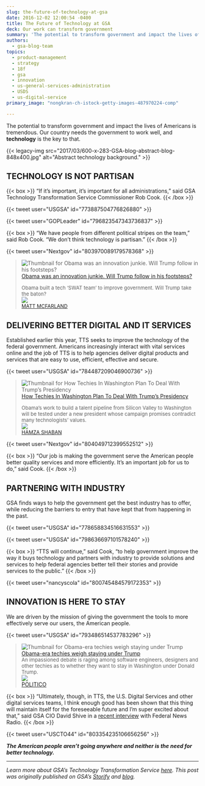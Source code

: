 ```yaml
---
slug: the-future-of-technology-at-gsa
date: 2016-12-02 12:00:54 -0400
title: The Future of Technology at GSA
deck: Our work can transform government
summary: 'The potential to transform government and impact the lives of Americans is tremendous. Our country needs the government to work well, and technology is the key to that.'
authors:
  - gsa-blog-team
topics:
  - product-management
  - strategy
  - 18f
  - gsa
  - innovation
  - us-general-services-administration
  - USDS
  - us-digital-service
primary_image: "nongkran-ch-istock-getty-images-487970224-comp"

---
```


The potential to transform government and impact the lives of Americans is tremendous. Our country needs the government to work well, and **technology** is the key to that.

{{< legacy-img src="2017/03/600-x-283-GSA-blog-abstract-blog-848x400.jpg" alt="Abstract technology background." >}}

## TECHNOLOGY IS NOT PARTISAN

{{< box >}} “If it’s important, it’s important for all administrations,” said GSA Technology Transformation Service Commissioner Rob Cook. {{< /box >}}

{{< tweet user="USGSA" id="773887504776826880" >}}

{{< tweet user="GOPLeader" id="796823547343736837" >}}

{{< box >}} “We have people from different political stripes on the team,” said Rob Cook. “We don’t think technology is partisan.” {{< /box >}}

{{< tweet user="Nextgov" id="803970089179578368" >}}

<blockquote>
<div class="s-element-container lf-rich-block lf-block">
<div class="s-link s-element-content">
<p><img class="s-link-thumbnail" src="https://web.archive.org/web/20170731173447im_/https://i2.cdn.turner.com/money/dam/assets/161116100834-obama-white-house-innovation-780x439.jpg" alt="Thumbnail for Obama was an innovation junkie. Will Trump follow in his footsteps?"/><a href="https://web.archive.org/web/20170731173447/http://money.cnn.com/2016/11/16/technology/trump-innovation-white-house/index.html" onclick="__gaTracker('send', 'event', 'outbound-article', 'https://web.archive.org/web/20170731173447/http://money.cnn.com/2016/11/16/technology/trump-innovation-white-house/index.html', 'Obama was an innovation junkie. Will Trump follow in his footsteps?');" class="s-link-a emojify" target="_blank" rel="nofollow">Obama was an innovation junkie. Will Trump follow in his footsteps?</a></p>
<div class="s-link-desc emojify"><font size="-1">Obama built a tech &#8216;SWAT team&#8217; to improve government. Will Trump take the baton?</font></div>
<div class="s-attribution">
<div class="s-source s-CNNMoney"><a href="https://web.archive.org/web/20170731173447/http://cnn.com/" target="_blank" rel="nofollow"><img src="https://web.archive.org/web/20170731173447im_/https://www.google.com/s2/favicons?domain=http://cnn.com" border="0"/></a></div>
<div class="s-author"><a href="https://web.archive.org/web/20170731173447/http://cnn.com/" onclick="__gaTracker('send', 'event', 'outbound-article', 'https://web.archive.org/web/20170731173447/http://cnn.com/', 'MATT MCFARLAND');" class="s-author-name" target="_blank" rel="nofollow"><font size="-1">MATT MCFARLAND</font></a></div>
</div>
</div>
</div>
</blockquote>

## DELIVERING BETTER DIGITAL AND IT SERVICES

Established earlier this year, TTS seeks to improve the technology of the federal government. Americans increasingly interact with vital services online and the job of TTS is to help agencies deliver digital products and services that are easy to use, efficient, effective and secure.

{{< tweet user="USGSA" id="784487209046900736" >}}

<blockquote>
<div class="s-element-container lf-rich-block lf-block"></div>
<div class="s-element-container lf-rich-block lf-block">
<div class="s-link s-element-content">
<p><img class="s-link-thumbnail" src="https://web.archive.org/web/20170731173447im_/https://img.buzzfeed.com/buzzfeed-static/static/2016-11/23/18/campaign_images/buzzfeed-prod-fastlane03/18f-techies-in-washington-plan-to-deal-with-trump-2-16530-1479942824-13_dblbig.jpg" alt="Thumbnail for How Techies In Washington Plan To Deal With Trump’s Presidency"/><a href="https://web.archive.org/web/20170731173447/https://www.buzzfeed.com/hamzashaban/18f-techies-in-washington-plan-to-deal-with-trump" onclick="__gaTracker('send', 'event', 'outbound-article', 'https://web.archive.org/web/20170731173447/https://www.buzzfeed.com/hamzashaban/18f-techies-in-washington-plan-to-deal-with-trump', 'How Techies In Washington Plan To Deal With Trump’s Presidency');" class="s-link-a emojify" target="_blank" rel="nofollow">How Techies In Washington Plan To Deal With Trump’s Presidency</a></p>
<div class="s-link-desc emojify"><font size="-1">Obama’s work to build a talent pipeline from Silicon Valley to Washington will be tested under a new president whose campaign promises contradict many technologists’ values.</font></div>
<div class="s-attribution">
<div class="s-source s-BuzzFeed"><a href="https://web.archive.org/web/20170731173447/http://buzzfeed.com/" target="_blank" rel="nofollow"><img src="https://web.archive.org/web/20170731173447im_/https://www.google.com/s2/favicons?domain=http://buzzfeed.com" border="0"/></a></div>
<div class="s-author"><a href="https://web.archive.org/web/20170731173447/http://buzzfeed.com/" onclick="__gaTracker('send', 'event', 'outbound-article', 'https://web.archive.org/web/20170731173447/http://buzzfeed.com/', 'HAMZA SHABAN');" class="s-author-name" target="_blank" rel="nofollow"><font size="-1">HAMZA SHABAN</font></a></div>
</div>
</div>
</div>
</blockquote>

{{< tweet user="Nextgov" id="804049712399552512" >}}

{{< box >}} “Our job is making the government serve the American people better quality services and more efficiently. It’s an important job for us to do,” said Cook. {{< /box >}}

## PARTNERING WITH INDUSTRY

GSA finds ways to help the government get the best industry has to offer, while reducing the barriers to entry that have kept that from happening in the past.

{{< tweet user="USGSA" id="778658834516631553" >}}

{{< tweet user="USGSA" id="798636697101578240" >}}

{{< box >}} “TTS will continue,” said Cook, “to help government improve the way it buys technology and partners with industry to provide solutions and services to help federal agencies better tell their stories and provide services to the public.” {{< /box >}}

{{< tweet user="nancyscola" id="800745484579172353" >}}

## INNOVATION IS HERE TO STAY

We are driven by the mission of giving the government the tools to more effectively serve our users, the American people.

{{< tweet user="USGSA" id="793486514537783296" >}}

<blockquote>
<div class="s-element-container lf-rich-block lf-block"><a id="undefined" class="fycon-action-view"></a><img class="s-link-thumbnail" src="https://web.archive.org/web/20170731173447im_/https://i.embed.ly/1/display/resize?key=1e6a1a1efdb011df84894040444cdc60&amp;url=http%3A%2F%2Fstatic.politico.com%2F99%2F0b%2F9bb158554137af581c1e1061a409%2F161123-trump-obama-gty-1160.jpg" alt="Thumbnail for Obama-era techies weigh staying under Trump"/><a href="https://web.archive.org/web/20170731173447/http://politi.co/2fsBJ4u" onclick="__gaTracker('send', 'event', 'outbound-article', 'https://web.archive.org/web/20170731173447/http://politi.co/2fsBJ4u', 'Obama-era techies weigh staying under Trump');" class="s-link-a emojify" target="_blank" rel="nofollow">Obama-era techies weigh staying under Trump</a></div>
<div class="s-element-container lf-rich-block lf-block">
<div class="s-link s-element-content">
<div class="s-link-desc emojify"><font size="-1">An impassioned debate is raging among software engineers, designers and other techies as to whether they want to stay in Washington under Donald Trump.</font></div>
<div class="s-attribution">
<div class="s-source s-POLITICO"><a href="https://web.archive.org/web/20170731173447/http://politi.co/" target="_blank" rel="nofollow"><img src="https://web.archive.org/web/20170731173447im_/https://www.google.com/s2/favicons?domain=http://politi.co" border="0"/></a></div>
<div class="s-author"><a href="https://web.archive.org/web/20170731173447/http://politi.co/" onclick="__gaTracker('send', 'event', 'outbound-article', 'https://web.archive.org/web/20170731173447/http://politi.co/', 'POLITICO');" class="s-author-name" target="_blank" rel="nofollow">POLITICO</a></div>
</div>
</div>
</div>
</blockquote>

{{< box >}} “Ultimately, though, in TTS, the U.S. Digital Services and other digital services teams, I think enough good has been shown that this thing will maintain itself for the foreseeable future and I’m super excited about that,” said GSA CIO David Shive in a [recent interview](http://federalnewsradio.com/digital-government/2016/11/shive-brought-gsas-18f-much-needed-parental-guidance/) with Federal News Radio. {{< /box >}}

{{< tweet user="USCTO44" id="803354235106656256" >}}

_**The American people aren’t going anywhere and neither is the need for better technology.**_

---

_Learn more about GSA’s Technology Transformation Service [here](http://www.gsa.gov/portal/category/25729). This post was originally published on GSA’s [Storify](https://web.archive.org/web/20161215030755/https://storify.com/GSA/futureofgsatech) and [blog](https://web.archive.org/web/20161207232843/https://gsablogs.gsa.gov/gsablog/2016/12/01/the-future-of-technology-at-gsa/)._

